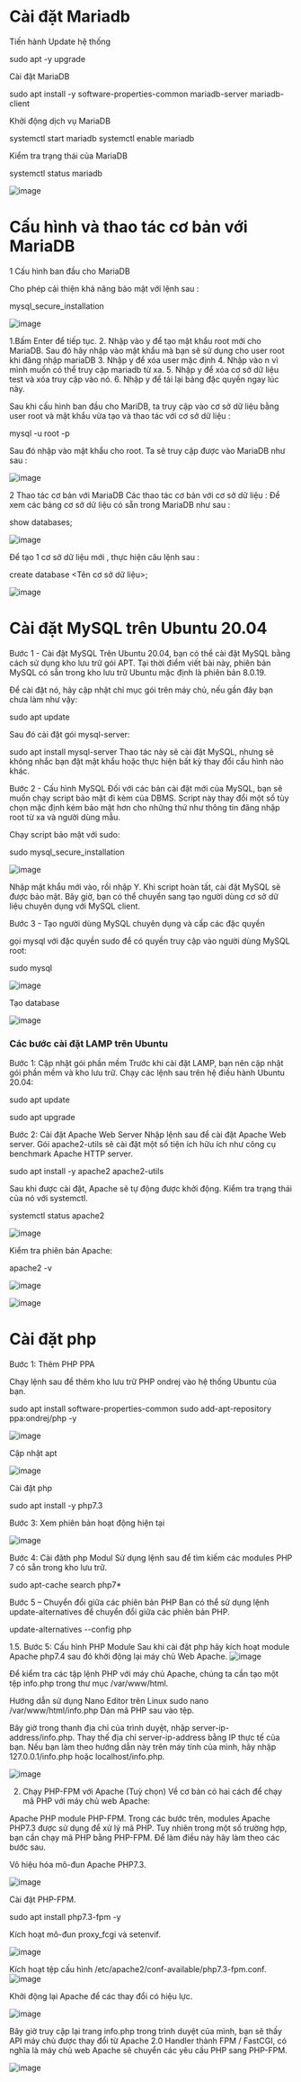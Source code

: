 # Cài đặt Mariadb
Tiến hành Update hệ thống

sudo apt -y upgrade

Cài đặt MariaDB

sudo apt install -y software-properties-common mariadb-server mariadb-client

Khởi động dịch vụ MariaDB

systemctl start mariadb
systemctl enable mariadb

Kiểm tra trạng thái của MariaDB

systemctl status mariadb

![image](https://user-images.githubusercontent.com/101684058/160345445-29d081b2-1346-4c91-88c0-5638928d1624.png)


# Cấu hình và thao tác cơ bản với MariaDB
1 Cấu hình ban đầu cho MariaDB

Cho phép cải thiện khả năng bảo mật với lệnh sau :

mysql_secure_installation

![image](https://user-images.githubusercontent.com/101684058/160349690-6bda9a83-3afa-4b48-8d8f-72fca37d8d53.png)

1.Bấm Enter để tiếp tục.
2. Nhập vào y để tạo mật khẩu root mới cho MariaDB. Sau đó hãy nhập vào mật khẩu mà bạn sẽ sử dụng cho user root khi đăng nhập mariaDB
3. Nhập y để xóa user mặc định
4. Nhập vào n vì mình muốn có thể truy cập mariadb từ xa.
5. Nhập y để xóa cơ sở dữ liệu test và xóa truy cập vào nó.
6. Nhập y để tải lại bảng đặc quyền ngay lúc này.


Sau khi cấu hình ban đầu cho MariDB, ta truy cập vào cơ sở dữ liệu bằng user root và mật khẩu vừa tạo và thao tác với cơ sở dữ liệu :

mysql -u root -p

Sau đó nhập vào mật khẩu cho root. Ta sẽ truy cập được vào MariaDB như sau :


![image](https://user-images.githubusercontent.com/101684058/160349518-23517e08-cf2f-4d8c-a156-843153e57631.png)

2 Thao tác cơ bản với MariaDB
Các thao tác cơ bản với cơ sở dữ liệu :
Để xem các bảng cơ sở dữ liệu có sẵn trong MariaDB như sau :

show databases;

![image](https://user-images.githubusercontent.com/101684058/160350244-ecbbb031-a353-488d-9153-c4021fd6e4bc.png)

Để tạo 1 cơ sở dữ liệu mới , thực hiện câu lệnh sau :

create database <Tên cơ sở dữ liệu>;

![image](https://user-images.githubusercontent.com/101684058/160350679-d68e6eaf-a49d-4895-9322-f06d7865e56d.png)


# Cài đặt MySQL trên Ubuntu 20.04
Bước 1 - Cài đặt MySQL
Trên Ubuntu 20.04, bạn có thể cài đặt MySQL bằng cách sử dụng kho lưu trữ gói APT. Tại thời điểm viết bài này, phiên bản MySQL có sẵn trong kho lưu trữ Ubuntu mặc định là phiên bản 8.0.19.

Để cài đặt nó, hãy cập nhật chỉ mục gói trên máy chủ, nếu gần đây bạn chưa làm như vậy:

sudo apt update

Sau đó cài đặt gói mysql-server:

sudo apt install mysql-server
Thao tác này sẽ cài đặt MySQL, nhưng sẽ không nhắc bạn đặt mật khẩu hoặc thực hiện bất kỳ thay đổi cấu hình nào khác.

Bước 2 - Cấu hình MySQL
Đối với các bản cài đặt mới của MySQL, bạn sẽ muốn chạy script bảo mật đi kèm của DBMS. Script này thay đổi một số tùy chọn mặc định kém bảo mật hơn cho những thứ như thông tin đăng nhập root từ xa và người dùng mẫu.

Chạy script bảo mật với sudo:

sudo mysql_secure_installation

![image](https://user-images.githubusercontent.com/101684058/160370235-bd1a86dd-3753-476d-ae0b-95b5ee019800.png)

Nhập mật khẩu mới vào, rồi nhập Y.
Khi script hoàn tất, cài đặt MySQL sẽ được bảo mật. Bây giờ, bạn có thể chuyển sang tạo người dùng cơ sở dữ liệu chuyên dụng với MySQL client.

Bước 3 - Tạo người dùng MySQL chuyên dụng và cấp các đặc quyền

gọi mysql với đặc quyền sudo để có quyền truy cập vào người dùng MySQL root:

sudo mysql

![image](https://user-images.githubusercontent.com/101684058/160371169-54ff1807-5d26-40f1-8b46-600c26156b32.png)

Tạo database 

![image](https://user-images.githubusercontent.com/101684058/160551727-1dce7659-ca18-43ed-a6dc-0b92d6ab21d4.png)

### Các bước cài đặt LAMP trên Ubuntu
Bước 1: Cập nhật gói phần mềm
Trước khi cài đặt  LAMP, bạn nên cập nhật gói phần mềm và kho lưu trữ. Chạy các lệnh sau trên hệ điều hành Ubuntu 20.04:

sudo apt update 

sudo apt upgrade

Bước 2: Cài đặt Apache Web Server
Nhập lệnh sau để cài đặt Apache Web server. Gói apache2-utils sẽ cài đặt một số tiện ích hữu ích như công cụ benchmark Apache HTTP server.

sudo apt install -y apache2 apache2-utils


Sau khi được cài đặt, Apache sẽ tự động được khởi động. Kiểm tra trạng thái của nó với systemctl.

systemctl status apache2

![image](https://user-images.githubusercontent.com/101684058/160526437-ff54fc4f-01e9-4acc-aece-d8f15c9d94f2.png)

Kiểm tra phiên bản Apache:

apache2 -v

![image](https://user-images.githubusercontent.com/101684058/160526801-f87aee7a-6399-4968-a9ce-6d325278662f.png)



![image](https://user-images.githubusercontent.com/101684058/160530570-4e868515-39f8-4796-9628-9e8425ae7b90.png)



# Cài đặt php
Bước 1: Thêm PHP PPA

Chạy lệnh sau để thêm kho lưu trữ PHP ondrej vào hệ thống Ubuntu của bạn.

sudo apt install software-properties-common
sudo add-apt-repository ppa:ondrej/php -y

![image](https://user-images.githubusercontent.com/101684058/160731892-1d740385-dd4a-4acf-a09f-bb84658450c5.png)

Cập nhật apt

![image](https://user-images.githubusercontent.com/101684058/160732086-5f441034-33c3-403b-a608-d49daa43cf82.png)

Cài đặt php

sudo apt install -y php7.3

Bước 3: Xem phiên bản hoạt động hiện tại

![image](https://user-images.githubusercontent.com/101684058/160732529-bb1401a2-4794-4ccf-bbeb-799358716d76.png)

Bước 4: Cài đăth php Modul
Sử dụng lệnh sau để tìm kiếm các modules PHP 7 có sẵn trong kho lưu trữ.

sudo apt-cache search php7*

Bước 5 – Chuyển đổi giữa các phiên bản PHP
Bạn có thể sử dụng lệnh update-alternatives để chuyển đổi giữa các phiên bản PHP.

update-alternatives --config php

1.5. Bước 5: Cấu hình PHP Module
Sau khi cài đặt php hãy kích hoạt module Apache php7.4 sau đó khởi động lại máy chủ Web Apache.
![image](https://user-images.githubusercontent.com/101684058/160733551-16acd6ae-a56a-4ffe-ba1a-1a61be8df131.png)

Để kiểm tra các tập lệnh PHP với máy chủ Apache, chúng ta cần tạo một tệp info.php trong thư mục /var/www/html.

Hướng dẫn sử dụng Nano Editor trên Linux
sudo nano /var/www/html/info.php
Dán mã PHP sau vào tệp.

<?php phpinfo(); ?>

Bây giờ trong thanh địa chỉ của trình duyệt, nhập server-ip-address/info.php. Thay thế địa chỉ server-ip-address bằng IP thực tế của bạn. Nếu bạn làm theo hướng dẫn này trên máy tính của mình, hãy nhập 127.0.0.1/info.php hoặc localhost/info.php.

![image](https://user-images.githubusercontent.com/101684058/160735574-df0278e0-a464-431b-8946-a0bea8658382.png)

2. Chạy PHP-FPM với Apache (Tuỳ chọn)
Về cơ bản có hai cách để chạy mã PHP với máy chủ web Apache:

Apache PHP module
PHP-FPM.
Trong các bước trên, modules Apache PHP7.3 được sử dụng để xử lý mã PHP. Tuy nhiên trong một số trường hợp, bạn cần chạy mã PHP bằng PHP-FPM. Để làm điều này hãy làm theo các bước sau.

Vô hiệu hóa mô-đun Apache PHP7.3.

![image](https://user-images.githubusercontent.com/101684058/160738853-268812cb-0d50-4c7d-adf6-56b0f724e32b.png)

Cài đặt PHP-FPM.

sudo apt install php7.3-fpm -y


Kích hoạt mô-đun proxy_fcgi và setenvif.

![image](https://user-images.githubusercontent.com/101684058/160739199-7613a603-e6a2-46ce-a063-16bec5cbbfb8.png)

Kích hoạt tệp cấu hình /etc/apache2/conf-available/php7.3-fpm.conf.
![image](https://user-images.githubusercontent.com/101684058/160739327-ade210ba-b35d-4b51-a492-0faa5532d384.png)

Khởi động lại Apache để các thay đổi có hiệu lực.

![image](https://user-images.githubusercontent.com/101684058/160739813-570e1f37-3d87-4833-998c-592aeb46c758.png)

Bây giờ truy cập lại trang info.php trong trình duyệt của mình, bạn sẽ thấy API máy chủ được thay đổi từ Apache 2.0 Handler thành FPM / FastCGI, có nghĩa là máy chủ web Apache sẽ chuyển các yêu cầu PHP sang PHP-FPM.

![image](https://user-images.githubusercontent.com/101684058/160739786-f3dbcae8-d441-417d-a24d-450a66e49689.png)





